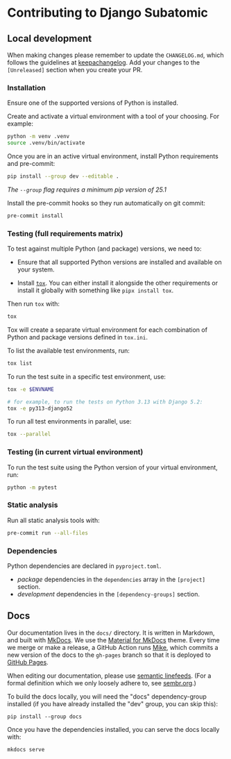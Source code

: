 # Contributing to Django Subatomic

## Local development

When making changes please remember to update the `CHANGELOG.md`, which follows the guidelines at
[keepachangelog]. Add your changes to the `[Unreleased]` section when you create your PR.

### Installation

Ensure one of the supported versions of Python is installed.

Create and activate a virtual environment with a tool of your choosing.
For example:

```sh
python -m venv .venv
source .venv/bin/activate
```

Once you are in an active virtual environment,
install Python requirements and pre-commit:

```sh
pip install --group dev --editable .
```
*The `--group` flag requires a minimum pip version of 25.1*

Install the pre-commit hooks so they run automatically on git commit:

```sh
pre-commit install
```

### Testing (full requirements matrix)

To test against multiple Python (and package) versions, we need to:

- Ensure that all supported Python versions are installed and available on your system.

- Install [`tox`][tox].
  You can either install it alongside the other requirements
  or install it globally with something like `pipx install tox`.

Then run `tox` with:

```sh
tox
```

Tox will create a separate virtual environment for each combination of Python and package versions
defined in `tox.ini`.

To list the available test environments, run:

```sh
tox list
```

To run the test suite in a specific test environment, use:

```sh
tox -e $ENVNAME

# for example, to run the tests on Python 3.13 with Django 5.2:
tox -e py313-django52
```

To run all test environments in parallel, use:

```sh
tox --parallel
```

[tox]: https://tox.wiki/

### Testing (in current virtual environment)

To run the test suite using the Python version of your virtual environment, run:

```sh
python -m pytest
```

### Static analysis

Run all static analysis tools with:

```sh
pre-commit run --all-files
```

### Dependencies

Python dependencies are declared in `pyproject.toml`.

- _package_ dependencies in the `dependencies` array in the `[project]` section.
- _development_ dependencies in the `[dependency-groups]` section.

## Docs

Our documentation lives in the `docs/` directory.
It is written in Markdown, and built with [MkDocs].
We use the [Material for MkDocs] theme.
Every time we merge or make a release,
a GitHub Action runs [Mike],
which commits a new version of the docs to the `gh-pages` branch
so that it is deployed to [GitHub Pages].

When editing our documentation, please use [semantic linefeeds][].
(For a formal definition which we only loosely adhere to, see [sembr.org][sembr].)

To build the docs locally, you will need the "docs" dependency-group installed
(if you have already installed the "dev" group, you can skip this):

```
pip install --group docs
```

Once you have the dependencies installed,
you can serve the docs locally with:

```
mkdocs serve
```


[GitHub Pages]: https://pages.github.com/
[Material for MkDocs]: https://squidfunk.github.io/mkdocs-material/
[Mike]: https://github.com/jimporter/mike
[MkDocs]: https://www.mkdocs.org/
[keepachangelog]: https://keepachangelog.com/
[semantic linefeeds]: https://rhodesmill.org/brandon/2012/one-sentence-per-line/
[sembr]: https://sembr.org/
[semver]: https://semver.org/
